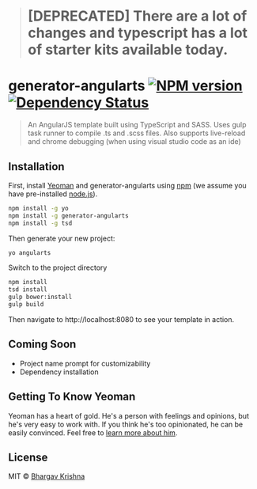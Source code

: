 ># [DEPRECATED] There are a lot of changes and typescript has a lot of starter kits available today.

# generator-angularts [![NPM version][npm-image]][npm-url] [![Dependency Status][daviddm-image]][daviddm-url]
> An AngularJS template built using TypeScript and SASS. Uses gulp task runner to compile .ts and .scss files. Also supports live-reload and chrome debugging (when using visual studio code as an ide)

## Installation

First, install [Yeoman](http://yeoman.io) and generator-angularts using [npm](https://www.npmjs.com/) (we assume you have pre-installed [node.js](https://nodejs.org/)).

```bash
npm install -g yo
npm install -g generator-angularts
npm install -g tsd
```

Then generate your new project:

```bash
yo angularts
```

Switch to the project directory

```bash
npm install
tsd install
gulp bower:install
gulp build
```

Then navigate to http://localhost:8080 to see your template in action.

## Coming Soon

- Project name prompt for customizability
- Dependency installation

## Getting To Know Yeoman

Yeoman has a heart of gold. He&#39;s a person with feelings and opinions, but he&#39;s very easy to work with. If you think he&#39;s too opinionated, he can be easily convinced. Feel free to [learn more about him](http://yeoman.io/).

## License

MIT © [Bhargav Krishna](https://github.com/WrathOfZombies)


[npm-image]: https://badge.fury.io/js/generator-angularts.svg
[npm-url]: https://npmjs.org/package/generator-angularts
[travis-image]: https://travis-ci.org/WrathOfZombies/generator-angularts.svg?branch=master
[travis-url]: https://travis-ci.org/WrathOfZombies/generator-angularts
[daviddm-image]: https://david-dm.org/WrathOfZombies/generator-angularts.svg?theme=shields.io
[daviddm-url]: https://david-dm.org/WrathOfZombies/generator-angularts
[coveralls-image]: https://coveralls.io/repos/WrathOfZombies/generator-angularts/badge.svg
[coveralls-url]: https://coveralls.io/r/WrathOfZombies/generator-angularts
